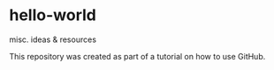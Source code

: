 # hello-world
misc. ideas &amp; resources

This repository was created as part of a tutorial on how to use GitHub.
